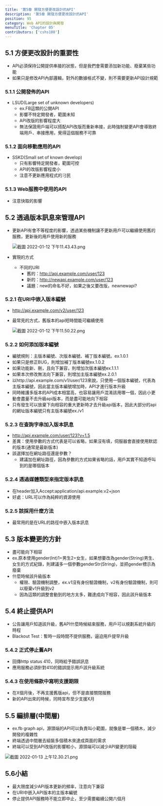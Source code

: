 ```yaml
---
title: '第5章 開發方便更改設計的API'
description: '第5章 開發方便更改設計的API'
position: 95
category: Web API的設計與開發
menuTitle: 'Chapter 05'
contributors: ['cshs108']
---
```


## 5.1 方便更改設計的重要性

- API必須保持公開提供串接的狀態，但是我們會需要添加新功能、廢棄某些功能
- 如果只是修改API內部邏輯，對外的數據格式不變，則不需要更新API設計規範

### 5.1.1 公開發佈的API

- LSUD(Large set of unknown developers)
    - ex.FB這類的公開API
    - 影響不特定開發者，範圍未知
    - API改版的影響程度大
    - 無法保證用戶端可以搭配API改版而重新串接，此時強制變更API會導致終端用戶、串接應用，覺得這個服務不可靠
    

### 5.1.2 面向移動應用的API

- SSKD(Small set of known develop)
    - 只有影響特定開發者，範圍可控
    - API的改版影響程度小
    - 注意不更新應用程式的刁民
    

### 5.1.3 Web服務中使用的API

- 注意快取的影響

## 5.2 透過版本訊息來管理API

- 更新API有會不等程度的影響，透過某些機制讓不更新用戶可以繼續使用舊的服務，更新後的用戶使用新的服務
    
    ![截圖 2022-01-12 下午11.43.43.png](https://spiny-backbone-80c.notion.site/image/https%3A%2F%2Fs3-us-west-2.amazonaws.com%2Fsecure.notion-static.com%2F29bf5df3-10d1-4a7b-bc29-a5d707f00340%2F%E6%88%AA%E5%9C%96_2022-01-12_%E4%B8%8B%E5%8D%8811.43.43.png?table=block&id=0e1b970a-4780-46ec-98d9-fb6c780f5c3c&spaceId=5d2d13ed-dba9-47b9-be73-4ea525461379&width=2000&userId=&cache=v2)
    
- 實現的方式
    - 不同的URI
        - 舊的：http://api.example.com/user/123
        - 新的：http://newapi.example.com/user/123
        - 議題：new的命名不好，如果之後又要改版，newnewapi?
    

### 5.2.1 在URI中嵌入版本編號

- http://api.example.com/v2/user/123
- 最常見的方式，舊版本的api短時間能可繼續使用
    
    ![截圖 2022-01-12 下午11.50.22.png](https://spiny-backbone-80c.notion.site/image/https%3A%2F%2Fs3-us-west-2.amazonaws.com%2Fsecure.notion-static.com%2F3225328c-044c-4b7e-9235-90d4cb26339f%2F%E6%88%AA%E5%9C%96_2022-01-12_%E4%B8%8B%E5%8D%8811.50.22.png?table=block&id=682fa534-6843-4827-afbb-4b85f5857ee3&spaceId=5d2d13ed-dba9-47b9-be73-4ea525461379&width=2000&userId=&cache=v2)
    

### 5.2.2 如何添加版本編號

- 編號規則：主版本編號、次版本編號、補丁版本編號。ex.1.0.1
- 如果只是修正BUG，則增加補丁版本編號ex.1.0.2
- 如果功能新、刪，且向下兼容，則增加次版本編號ex.1.1.1
- 如果本次修改無法向下兼容，則增加主版本編號ex.2.0.1
- 以http://api.example.com/v1/user/123來說，只使用一個版本編號，代表為主版本編號，因此當主版本編號增加時，API才進行版本升級
- 同時維護多版本的API成本相當高，也容易讓用戶混淆該用哪一個，因此小更動會盡量不去升級api版本，而是盡可能地向下相容
- 只有發生可以放棄下向相容的重大更新時才去升級api版本，因此大部分的api的網址版本編號只有主版本編號ex./v1

### 5.2.3 在查詢字串加入版本訊息

- http://api.example.com/user/123?v=1.5
- 差異：使用參數的方式代表是可以省略，如果沒有填，伺服器會直接使用默認的版本(通常是最新版本)
- 該選擇加在網址路徑還是參數？
    - 建議加在網址路徑，因為參數的方式如果省略的話，用戶其實不知道呼叫到的是哪個版本
    

### 5.2.4 透過媒體類型來指定版本訊息

- 在header加入Accept:application/api.example.v2+json
- 好處：URL可以作為純粹的資源使用

### 5.2.5 該採用什麼方法

- 最常用的是在URL的路徑中嵌入版本訊息

## 5.3 版本變更的方針

- 盡可能向下相容
- ex.原本使用gender(Int)1=男生2=女生，如果想要改為gender(String)男生、女生的方式紀錄，則建議多一個參數genderStr(String)，並把gender標示為廢棄
- 什麼時候該升級版本
    - 權限、驗證機制調整，ex.v1沒有身份驗證機制，v2有身份驗證機制，則可以廢棄v1升級到v2
    - 因為這類的調整會動到的地方太多，難達成向下相容，因此該升級版本
    

## 5.4 終止提供API

- 公告讓用戶知道該升級，舊API什麼時候結束服務，用戶可以規劃系統升級的時程
- Blackout Test：暫時一段時間不提供服務，逼迫用戶提早升級

### 5.4.2 正式停止舊API

- 回傳http status 410，同時給予錯誤訊息
- 應用服務必須針對410的錯誤提示用戶該升級系統

### 5.4.3 在使用條款中寫明支援期限

- 在X個月後，不再支援舊版api，但不是直接關閉服務
- 新的API出來的時候，同時宣布至少支援X月

## 5.5 編排層(中間層)

- ex.fb graph api，源頭端的API可以負責叫小範圍，就像是單一個積木，減少開發的複雜性
- 終端透過中間層去組裝多個積木來達成頁面的需求
- 終端可以受到API改版的影響較小，源頭端可以減少API變更的阻礙

![截圖 2022-01-13 上午12.30.21.png](https://spiny-backbone-80c.notion.site/image/https%3A%2F%2Fs3-us-west-2.amazonaws.com%2Fsecure.notion-static.com%2F6006189a-1eb8-427c-95bf-9ecc11863135%2F%E6%88%AA%E5%9C%96_2022-01-13_%E4%B8%8A%E5%8D%8812.30.21.png?table=block&id=ea41ce46-1dba-4281-9890-96fb05b6c6e1&spaceId=5d2d13ed-dba9-47b9-be73-4ea525461379&width=2000&userId=&cache=v2)

## 5.6小結

- 最大限度減少API版本更新的頻率，注意向下兼容
- 在URI中嵌入API版本的主版本編號
- 停止提供API服務時不能立即中止，至少需要繼續公開六個月